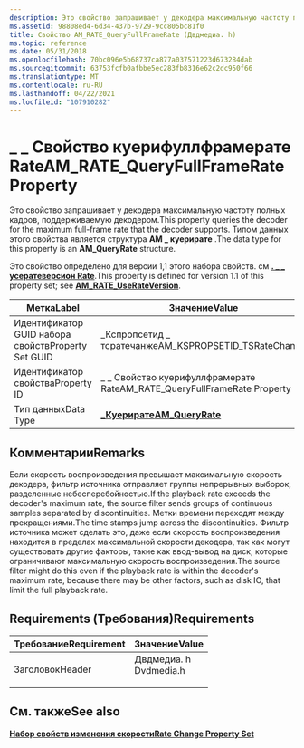 ```yaml
---
description: Это свойство запрашивает у декодера максимальную частоту полных кадров, поддерживаемую декодером. Типом данных этого свойства является \_ Структура AM куерирате.
ms.assetid: 98808ed4-6d34-437b-9729-9cc805bc81f0
title: Свойство AM_RATE_QueryFullFrameRate (Двдмедиа. h)
ms.topic: reference
ms.date: 05/31/2018
ms.openlocfilehash: 70bc096e5b68737ca877a037571223d673284dab
ms.sourcegitcommit: 63753fcfb0afbbe5ec283fb8316e62c2dc950f66
ms.translationtype: MT
ms.contentlocale: ru-RU
ms.lasthandoff: 04/22/2021
ms.locfileid: "107910282"
---
```

# <a name="am_rate_queryfullframerate-property"></a><span data-ttu-id="c2027-104">\_ \_ Свойство куерифуллфрамерате Rate</span><span class="sxs-lookup"><span data-stu-id="c2027-104">AM\_RATE\_QueryFullFrameRate Property</span></span>

<span data-ttu-id="c2027-105">Это свойство запрашивает у декодера максимальную частоту полных кадров, поддерживаемую декодером.</span><span class="sxs-lookup"><span data-stu-id="c2027-105">This property queries the decoder for the maximum full-frame rate that the decoder supports.</span></span> <span data-ttu-id="c2027-106">Типом данных этого свойства является структура **AM \_ куерирате** .</span><span class="sxs-lookup"><span data-stu-id="c2027-106">The data type for this property is an **AM\_QueryRate** structure.</span></span>

<span data-ttu-id="c2027-107">Это свойство определено для версии 1,1 этого набора свойств. см [**. \_ \_ усератеверсион Rate**](am-rate-userateversion-property.md).</span><span class="sxs-lookup"><span data-stu-id="c2027-107">This property is defined for version 1.1 of this property set; see [**AM\_RATE\_UseRateVersion**](am-rate-userateversion-property.md).</span></span>



| <span data-ttu-id="c2027-108">Метка</span><span class="sxs-lookup"><span data-stu-id="c2027-108">Label</span></span> | <span data-ttu-id="c2027-109">Значение</span><span class="sxs-lookup"><span data-stu-id="c2027-109">Value</span></span> |
|-------------------|---------------------------------------|
| <span data-ttu-id="c2027-110">Идентификатор GUID набора свойств</span><span class="sxs-lookup"><span data-stu-id="c2027-110">Property Set GUID</span></span> | <span data-ttu-id="c2027-111">\_Кспропсетид \_ тсратечанже</span><span class="sxs-lookup"><span data-stu-id="c2027-111">AM\_KSPROPSETID\_TSRateChange</span></span>         |
| <span data-ttu-id="c2027-112">Идентификатор свойства</span><span class="sxs-lookup"><span data-stu-id="c2027-112">Property ID</span></span>       | <span data-ttu-id="c2027-113">\_ \_ Свойство куерифуллфрамерате Rate</span><span class="sxs-lookup"><span data-stu-id="c2027-113">AM\_RATE\_QueryFullFrameRate Property</span></span> |
| <span data-ttu-id="c2027-114">Тип данных</span><span class="sxs-lookup"><span data-stu-id="c2027-114">Data Type</span></span>         | [<span data-ttu-id="c2027-115">**\_Куерирате**</span><span class="sxs-lookup"><span data-stu-id="c2027-115">**AM\_QueryRate**</span></span>](/previous-versions/windows/desktop/api/Dvdmedia/ns-dvdmedia-am_queryrate) |



 

## <a name="remarks"></a><span data-ttu-id="c2027-116">Комментарии</span><span class="sxs-lookup"><span data-stu-id="c2027-116">Remarks</span></span>

<span data-ttu-id="c2027-117">Если скорость воспроизведения превышает максимальную скорость декодера, фильтр источника отправляет группы непрерывных выборок, разделенные небесперебойностью.</span><span class="sxs-lookup"><span data-stu-id="c2027-117">If the playback rate exceeds the decoder's maximum rate, the source filter sends groups of continuous samples separated by discontinuities.</span></span> <span data-ttu-id="c2027-118">Метки времени переходят между прекращениями.</span><span class="sxs-lookup"><span data-stu-id="c2027-118">The time stamps jump across the discontinuities.</span></span> <span data-ttu-id="c2027-119">Фильтр источника может сделать это, даже если скорость воспроизведения находится в пределах максимальной скорости декодера, так как могут существовать другие факторы, такие как ввод-вывод на диск, которые ограничивают максимальную скорость воспроизведения.</span><span class="sxs-lookup"><span data-stu-id="c2027-119">The source filter might do this even if the playback rate is within the decoder's maximum rate, because there may be other factors, such as disk IO, that limit the full playback rate.</span></span>

## <a name="requirements"></a><span data-ttu-id="c2027-120">Requirements (Требования)</span><span class="sxs-lookup"><span data-stu-id="c2027-120">Requirements</span></span>



| <span data-ttu-id="c2027-121">Требование</span><span class="sxs-lookup"><span data-stu-id="c2027-121">Requirement</span></span> | <span data-ttu-id="c2027-122">Значение</span><span class="sxs-lookup"><span data-stu-id="c2027-122">Value</span></span> |
|-------------------|---------------------------------------------------------------------------------------|
| <span data-ttu-id="c2027-123">Заголовок</span><span class="sxs-lookup"><span data-stu-id="c2027-123">Header</span></span><br/> | <dl> <span data-ttu-id="c2027-124"><dt>Двдмедиа. h</dt></span><span class="sxs-lookup"><span data-stu-id="c2027-124"><dt>Dvdmedia.h</dt></span></span> </dl> |



## <a name="see-also"></a><span data-ttu-id="c2027-125">См. также</span><span class="sxs-lookup"><span data-stu-id="c2027-125">See also</span></span>

<dl> <dt>

[<span data-ttu-id="c2027-126">**Набор свойств изменения скорости**</span><span class="sxs-lookup"><span data-stu-id="c2027-126">**Rate Change Property Set**</span></span>](rate-change-property-set.md)
</dt> </dl>

 

 




